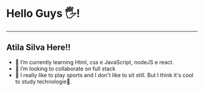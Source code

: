 # Hello Guys 🖐️!
---
## Atila Silva Here!!


- 🌱 I’m currently learning  Html, css e JavaScript, nodeJS e react.
- 👯 I’m looking to collaborate on full stack
- 🤟 I really like to play sports and I don't like to sit still. But I think it's cool to study technologie🙂.
